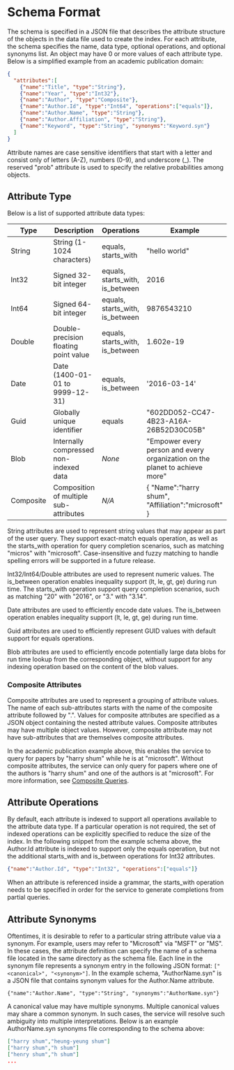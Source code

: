 <!--
NavPath: Knowledge Exploration Service
LinkLabel: Schema Format
Url: KES/documentation/SchemaFormat
Weight: 54
-->
# Schema Format
The schema is specified in a JSON file that describes the attribute structure of the objects in the data file used to create the index.  For each attribute, the schema specifies the name, data type, optional operations, and optional synonyms list.  An object may have 0 or more values of each attribute type.  Below is a simplified example from an academic publication domain:

``` json
{
  "attributes":[
    {"name":"Title", "type":"String"},
    {"name":"Year", "type":"Int32"},
    {"name":"Author", "type":"Composite"},
    {"name":"Author.Id", "type":"Int64", "operations":["equals"]},
    {"name":"Author.Name", "type":"String"},
    {"name":"Author.Affiliation", "type":"String"},
    {"name":"Keyword", "type":"String", "synonyms":"Keyword.syn"}
  ]
}
```

Attribute names are case sensitive identifiers that start with a letter and consist only of letters (A-Z), numbers (0-9), and underscore (\_).  The reserved "prob" attribute is used to specify the relative probabilities among objects.

## Attribute Type
Below is a list of supported attribute data types:

| Type | Description | Operations | Example |
|------|-------------|------------|---------|
| String | String (1-1024 characters) | equals, starts_with | "hello world" |
| Int32 | Signed 32-bit integer | equals, starts_with, is_between | 2016 |
| Int64 | Signed 64-bit integer | equals, starts_with, is_between | 9876543210 |
| Double | Double-precision floating point value | equals, starts_with, is_between | 1.602e-19 |
| Date | Date (1400-01-01 to 9999-12-31) | equals, is_between | '2016-03-14' |
| Guid | Globally unique identifier | equals | "602DD052-CC47-4B23-A16A-26B52D30C05B" |
| Blob | Internally compressed non-indexed data | *None* | "Empower every person and every organization on the planet to achieve more" |
| Composite | Composition of multiple sub-attributes| *N/A* | { "Name":"harry shum", "Affiliation":"microsoft" } |

String attributes are used to represent string values that may appear as part of the user query.  They support exact-match equals operation, as well as the starts_with operation for query completion scenarios, such as matching "micros" with "microsoft".  Case-insensitive and fuzzy matching to handle spelling errors will be supported in a future release.

Int32/Int64/Double attributes are used to represent numeric values.  The is_between operation enables inequality support (lt, le, gt, ge) during run time.  The starts_with operation support query completion scenarios, such as matching "20" with "2016", or "3." with "3.14".

Date attributes are used to efficiently encode date values.  The is_between operation enables inequality support (lt, le, gt, ge) during run time.
  
Guid attributes are used to efficiently represent GUID values with default support for equals operations.

Blob attributes are used to efficiently encode potentially large data blobs for run time lookup from the corresponding object, without support for any indexing operation based on the content of the blob values.

### Composite Attributes
Composite attributes are used to represent a grouping of attribute values.  The name of each sub-attributes starts with the name of the composite attribute followed by ".".  Values for composite attributes are specified as a JSON object containing the nested attribute values.  Composite attributes may have multiple object values.  However, composite attribute may not have sub-attributes that are themselves composite attributes.

In the academic publication example above, this enables the service to query for papers by "harry shum" while he is at "microsoft".  Without composite attributes, the service can only query for papers where one of the authors is "harry shum" and one of the authors is at "microsoft".  For more information, see [Composite Queries](SemanticInterpretation.md#Composite).

## Attribute Operations
By default, each attribute is indexed to support all operations available to the attribute data type.  If a particular operation is not required, the set of indexed operations can be explicitly specified to reduce the size of the index.  In the following snippet from the example schema above, the Author.Id attribute is indexed to support only the equals operation, but not the additional starts_with and is_between operations for Int32 attributes.
```json
{"name":"Author.Id", "type":"Int32", "operations":["equals"]}
```

When an attribute is referenced inside a grammar, the starts_with operation needs to be specified in order for the service to generate completions from partial queries.  

## Attribute Synonyms
Oftentimes, it is desirable to refer to a particular string attribute value via a synonym.  For example, users may refer to "Microsoft" via "MSFT" or "MS".  In these cases, the attribute definition can specify the name of a schema file located in the same directory as the schema file.  Each line in the synonym file represents a synonym entry in the following JSON format: `["<canonical>", "<synonym>"]`.  In the example schema, "AuthorName.syn" is a JSON file that contains synonym values for the Author.Name attribute.

`{"name":"Author.Name", "type":"String", "synonyms":"AuthorName.syn"}`


A canonical value may have multiple synonyms.  Multiple canonical values may share a common synonym.  In such cases, the service will resolve such ambiguity into multiple interpretations.  Below is an example AuthorName.syn synonyms file corresponding to the schema above:
```json
["harry shum","heung-yeung shum"]
["harry shum","h shum"]
["henry shum","h shum"]
...
```
